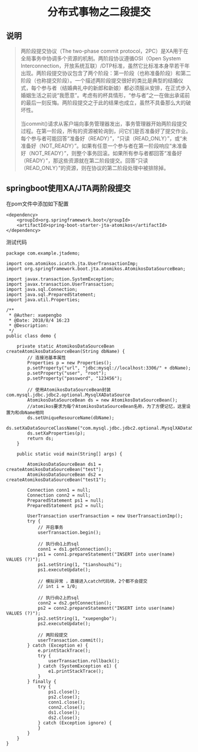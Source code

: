 # <center>分布式事物之二段提交</center>
## 说明
> 两阶段提交协议（The two-phase commit protocol，2PC）是XA用于在全局事务中协调多个资源的机制。两阶段协议遵循OSI（Open System Interconnection，开放系统互联）/DTP标准，虽然它比标准本身早若干年出现。两阶段提交协议包含了两个阶段：第一阶段（也称准备阶段）和第二阶段（也称提交阶段）。一个描述两阶段提交很好的类比是典型的结婚仪式，每个参与者（结婚典礼中的新郎和新娘）都必须服从安排，在正式步入婚姻生活之前说“我愿意”。考虑有的杯具情形，“参与者”之一在做出承诺前的最后一刻反悔。两阶段提交之于此的结果也成立，虽然不具备那么大的破坏性。<br/><br/>
当commit()请求从客户端向事务管理器发出，事务管理器开始两阶段提交过程。在第一阶段，所有的资源被轮询到，问它们是否准备好了提交作业。每个参与者可能回答“准备好（READY）”，“只读（READ_ONLY）”，或“未准备好（NOT_READY）”。如果有任意一个参与者在第一阶段响应“未准备好（NOT_READY）”，则整个事务回滚。如果所有参与者都回答“准备好（READY）”，那这些资源就在第二阶段提交。回答“只读（READ_ONLY）”的资源，则在协议的第二阶段处理中被排除掉。

## springboot使用XA/JTA两阶段提交
在pom文件中添加如下配置
```
<dependency>
    <groupId>org.springframework.boot</groupId>
    <artifactId>spring-boot-starter-jta-atomikos</artifactId>
</dependency>
```
测试代码

```
package com.example.jtademo;

import com.atomikos.icatch.jta.UserTransactionImp;
import org.springframework.boot.jta.atomikos.AtomikosDataSourceBean;

import javax.transaction.SystemException;
import javax.transaction.UserTransaction;
import java.sql.Connection;
import java.sql.PreparedStatement;
import java.util.Properties;

/**
 * @Auther: xuepengbo
 * @Date: 2018/8/4 16:23
 * @Description:
 */
public class demo {

    private static AtomikosDataSourceBean createAtomikosDataSourceBean(String dbName) {
        // 连接池基本属性
        Properties p = new Properties();
        p.setProperty("url", "jdbc:mysql://localhost:3306/" + dbName);
        p.setProperty("user", "root");
        p.setProperty("password", "123456");

        // 使用AtomikosDataSourceBean封装com.mysql.jdbc.jdbc2.optional.MysqlXADataSource
        AtomikosDataSourceBean ds = new AtomikosDataSourceBean();
        //atomikos要求为每个AtomikosDataSourceBean名称，为了方便记忆，这里设置为和dbName相同
        ds.setUniqueResourceName(dbName);
        ds.setXaDataSourceClassName("com.mysql.jdbc.jdbc2.optional.MysqlXADataSource");
        ds.setXaProperties(p);
        return ds;
    }

    public static void main(String[] args) {

        AtomikosDataSourceBean ds1 = createAtomikosDataSourceBean("test");
        AtomikosDataSourceBean ds2 = createAtomikosDataSourceBean("test1");

        Connection conn1 = null;
        Connection conn2 = null;
        PreparedStatement ps1 = null;
        PreparedStatement ps2 = null;

        UserTransaction userTransaction = new UserTransactionImp();
        try {
            // 开启事务
            userTransaction.begin();

            // 执行db1上的sql
            conn1 = ds1.getConnection();
            ps1 = conn1.prepareStatement("INSERT into user(name) VALUES (?)");
            ps1.setString(1, "tianshouzhi");
            ps1.executeUpdate();

            // 模拟异常 ，直接进入catch代码块，2个都不会提交
            // int i = 1/0;

            // 执行db2上的sql
            conn2 = ds2.getConnection();
            ps2 = conn2.prepareStatement("INSERT into user(name) VALUES (?)");
            ps2.setString(1, "xuepengbo");
            ps2.executeUpdate();

            // 两阶段提交
            userTransaction.commit();
        } catch (Exception e) {
            e.printStackTrace();
            try {
                userTransaction.rollback();
            } catch (SystemException e1) {
                e1.printStackTrace();
            }
        } finally {
            try {
                ps1.close();
                ps2.close();
                conn1.close();
                conn2.close();
                ds1.close();
                ds2.close();
            } catch (Exception ignore) {
            }
        }
    }
}

```
